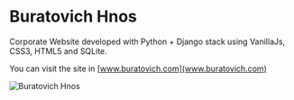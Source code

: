 # Buratovich Hnos
Corporate Website developed with Python + Django stack using VanillaJs, CSS3, HTML5 and SQLite.

You can visit the site in [www.buratovich.com](www.buratovich.com)

![Buratovich Hnos](https://repository-images.githubusercontent.com/77139687/fb51bb80-ab5c-11ea-9fe1-064ea36da44d)
